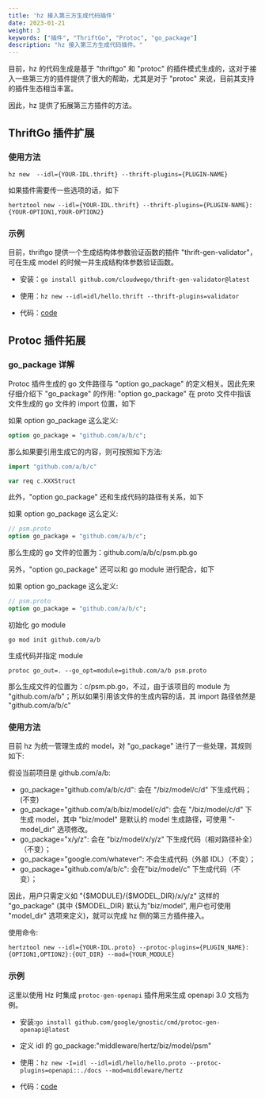 ```yaml
---
title: 'hz 接入第三方生成代码插件'
date: 2023-01-21
weight: 3
keywords: ["插件", "ThriftGo", "Protoc", "go_package"]
description: "hz 接入第三方生成代码插件。"
---
```


目前，hz 的代码生成是基于 "thriftgo" 和 "protoc" 的插件模式生成的，这对于接入一些第三方的插件提供了很大的帮助，尤其是对于 "protoc" 来说，目前其支持的插件生态相当丰富。

因此，hz 提供了拓展第三方插件的方法。

## ThriftGo 插件扩展

### 使用方法

```shell
hz new  --idl={YOUR-IDL.thrift} --thrift-plugins={PLUGIN-NAME}
```

如果插件需要传一些选项的话，如下

```shell
hertztool new --idl={YOUR-IDL.thrift} --thrift-plugins={PLUGIN-NAME}:{YOUR-OPTION1,YOUR-OPTION2}
```

### 示例

目前，thriftgo 提供一个生成结构体参数验证函数的插件 "thrift-gen-validator"，可在生成 model 的时候一并生成结构体参数验证函数。

- 安装：`go install github.com/cloudwego/thrift-gen-validator@latest`

- 使用：`hz new --idl=idl/hello.thrift --thrift-plugins=validator`

- 代码：[code](https://github.com/cloudwego/hertz-examples/tree/main/hz/plugin/thrift)

## Protoc 插件拓展

### go_package 详解

Protoc 插件生成的 go 文件路径与 "option go_package" 的定义相关。因此先来仔细介绍下 "go_package" 的作用:
"option go_package"  在 proto 文件中指该文件生成的 go 文件的 import 位置，如下

如果 option go_package 这么定义:

```protobuf
option go_package = "github.com/a/b/c";
```

那么如果要引用生成它的内容，则可按照如下方法:

```go
import "github.com/a/b/c"

var req c.XXXStruct
```

此外，"option go_package" 还和生成代码的路径有关系，如下

如果 option go_package 这么定义:

```protobuf
// psm.proto
option go_package = "github.com/a/b/c";
```

那么生成的 go 文件的位置为：github.com/a/b/c/psm.pb.go

另外，"option go_package" 还可以和 go module 进行配合，如下

如果 option go_package 这么定义:

```protobuf
// psm.proto
option go_package = "github.com/a/b/c";
```

初始化 go module

```shell
go mod init github.com/a/b
```

生成代码并指定 module

```shell
protoc go_out=. --go_opt=module=github.com/a/b psm.proto
```

那么生成文件的位置为：c/psm.pb.go，不过，由于该项目的 module 为 "github.com/a/b"；所以如果引用该文件的生成内容的话，其 import 路径依然是 "github.com/a/b/c"

### 使用方法

目前 hz 为统一管理生成的 model，对 "go_package" 进行了一些处理，其规则如下:

假设当前项目是 github.com/a/b:

- go_package="github.com/a/b/c/d": 会在 "/biz/model/c/d" 下生成代码；(不变)
- go_package="github.com/a/b/biz/model/c/d": 会在 "/biz/model/c/d" 下生成 model，其中 "biz/model" 是默认的 model 生成路径，可使用 "-model_dir" 选项修改。
- go_package="x/y/z": 会在 "biz/model/x/y/z" 下生成代码（相对路径补全）（不变）；
- go_package="google.com/whatever": 不会生成代码（外部 IDL）（不变）；
- go_package="github.com/a/b/c": 会在"biz/model/c" 下生成代码（不变）；

因此，用户只需定义如 "{$MODULE}/{$MODEL_DIR}/x/y/z" 这样的 "go_package" (其中 {$MODEL_DIR} 默认为"biz/model", 用户也可使用 "model_dir" 选项来定义)，就可以完成 hz 侧的第三方插件接入。

使用命令:

```shell
hertztool new --idl={YOUR-IDL.proto} --protoc-plugins={PLUGIN_NAME}:{OPTION1,OPTION2}:{OUT_DIR} --mod={YOUR_MODULE}
```

### 示例

这里以使用 Hz 时集成 `protoc-gen-openapi` 插件用来生成 openapi 3.0 文档为例。

- 安装:`go install github.com/google/gnostic/cmd/protoc-gen-openapi@latest`
  
- 定义 idl 的 go_package:"middleware/hertz/biz/model/psm"
  
- 使用：`hz new -I=idl --idl=idl/hello/hello.proto --protoc-plugins=openapi::./docs --mod=middleware/hertz`

- 代码：[code](https://github.com/cloudwego/hertz-examples/tree/main/hz/plugin/proto)
